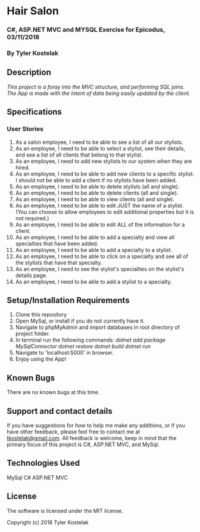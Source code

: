 # Hair Salon

### C#, ASP.NET MVC and MYSQL Exercise for Epicodus, 03/11/2018
### By Tyler Kostelak

## Description
_This project is a foray into the MVC structure, and performing SQL joins. The App is made with the intent of data being easily updated by the client._

## Specifications

### User Stories

1. As a salon employee, I need to be able to see a list of all our stylists.
2. As an employee, I need to be able to select a stylist, see their details, and see a list of all clients that belong to that stylist.
3. As an employee, I need to add new stylists to our system when they are hired.
4. As an employee, I need to be able to add new clients to a specific stylist. I should not be able to add a client if no stylists have been added.
5. As an employee, I need to be able to delete stylists (all and single).
6. As an employee, I need to be able to delete clients (all and single).
7. As an employee, I need to be able to view clients (all and single).
8. As an employee, I need to be able to edit JUST the name of a stylist. (You can choose to allow employees to edit additional properties but it is not required.)
9. As an employee, I need to be able to edit ALL of the information for a client.
10. As an employee, I need to be able to add a specialty and view all specialties that have been added.
11. As an employee, I need to be able to add a specialty to a stylist.
12. As an employee, I need to be able to click on a specialty and see all of the stylists that have that specialty.
13. As an employee, I need to see the stylist's specialties on the stylist's details page.
14. As an employee, I need to be able to add a stylist to a specialty.

## Setup/Installation Requirements
1. Clone this repository
2. Open MySql, or install if you do not currently have it.
3. Navigate to phpMyAdmin and import databases in root directory of project folder.
4. In terminal run the following commands:
  _dotnet add package MySqlConnector_
  _dotnet restore_
  _dotnet build_
  _dotnet run_
5. Navigate to 'localhost:5000' in browser.
6. Enjoy using the App!

## Known Bugs
There are no known bugs at this time.

## Support and contact details
If you have suggestions for how to help me make any additions, or if you have other feedback, please feel free to contact me at tkostelak@gmail.com. All feedback is welcome, keep in mind that the primary focus of this project is C#, ASP.NET MVC, and MySql.

## Technologies Used
MySql
C#
ASP.NET MVC

## License
The software is licensed under the MIT license.

Copyright (c) 2018 Tyler Kostelak